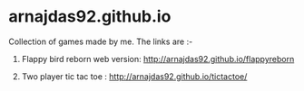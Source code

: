 arnajdas92.github.io
====================
Collection of games made by me. The links are :-

1) Flappy bird reborn web version: http://arnajdas92.github.io/flappyreborn

2) Two player tic tac toe : http://arnajdas92.github.io/tictactoe/
